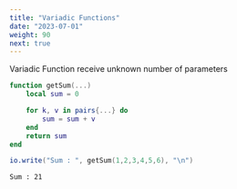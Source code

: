 ```yaml
---
title: "Variadic Functions"
date: "2023-07-01"
weight: 90
next: true
---
```


Variadic Function receive unknown number of parameters

```lua
function getSum(...)
    local sum = 0

    for k, v in pairs{...} do
        sum = sum + v
    end
    return sum
end

io.write("Sum : ", getSum(1,2,3,4,5,6), "\n")
```

```console {.output}
Sum : 21
```
